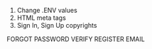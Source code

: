 <!-- WHEN NEW APP -->

1. Change .ENV values
2. HTML meta tags
3. Sign In, Sign Up copyrights

<!-- TBD -->

FORGOT PASSWORD
VERIFY REGISTER EMAIL
